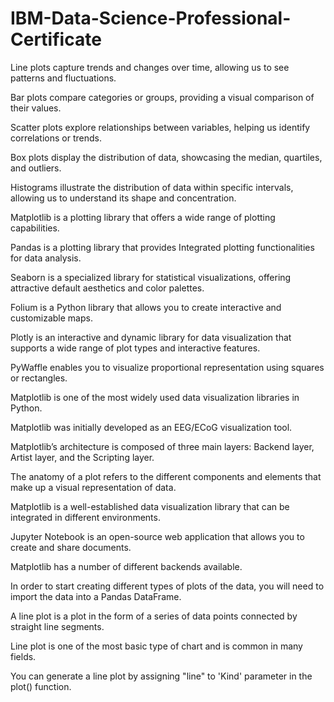 # IBM-Data-Science-Professional-Certificate

Line plots capture trends and changes over time, allowing us to see patterns and fluctuations.

Bar plots compare categories or groups, providing a visual comparison of their values.

Scatter plots explore relationships between variables, helping us identify correlations or trends.

Box plots display the distribution of data, showcasing the median, quartiles, and outliers.

Histograms illustrate the distribution of data within specific intervals, allowing us to understand its shape and concentration.

Matplotlib is a plotting library that offers a wide range of plotting capabilities.

Pandas is a plotting library that provides Integrated plotting functionalities for data analysis.

Seaborn is a specialized library for statistical visualizations, offering attractive default aesthetics and color palettes.

Folium is a Python library that allows you to create interactive and customizable maps.

Plotly is an interactive and dynamic library for data visualization that supports a wide range of plot types and interactive features.

PyWaffle enables you to visualize proportional representation using squares or rectangles.

Matplotlib is one of the most widely used data visualization libraries in Python. 

Matplotlib was initially developed as an EEG/ECoG visualization tool. 

Matplotlib’s architecture is composed of three main layers: Backend layer, Artist layer, and the Scripting layer. 

The anatomy of a plot refers to the different components and elements that make up a visual representation of data.

Matplotlib is a well-established data visualization library that can be integrated in different environments. 

Jupyter Notebook is an open-source web application that allows you to create and share documents.

Matplotlib has a number of different backends available. 

In order to start creating different types of plots of the data, you will need to import the data into a Pandas DataFrame.

A line plot is a plot in the form of a series of data points connected by straight line segments. 

Line plot is one of the most basic type of chart and is common in many fields. 

You can generate a line plot by assigning "line" to 'Kind' parameter in the plot() function.
